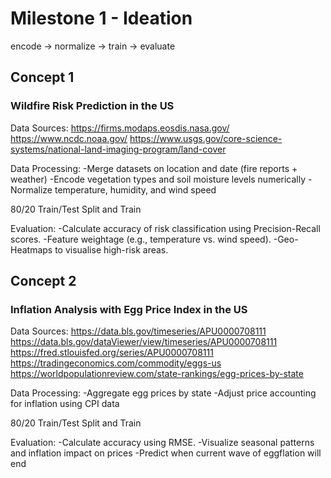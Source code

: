 # Milestone 1 - Ideation
encode -> normalize -> train -> evaluate

## Concept 1 
### Wildfire Risk Prediction in the US

Data Sources:
https://firms.modaps.eosdis.nasa.gov/
https://www.ncdc.noaa.gov/
https://www.usgs.gov/core-science-systems/national-land-imaging-program/land-cover

Data Processing:
-Merge datasets on location and date (fire reports + weather)
-Encode vegetation types and soil moisture levels numerically
-Normalize temperature, humidity, and wind speed

80/20 Train/Test Split and Train

Evaluation:
-Calculate accuracy of risk classification using Precision-Recall scores.
-Feature weightage (e.g., temperature vs. wind speed).
-Geo-Heatmaps to visualise high-risk areas.


## Concept 2
### Inflation Analysis with Egg Price Index in the US

Data Sources:
https://data.bls.gov/timeseries/APU0000708111
https://data.bls.gov/dataViewer/view/timeseries/APU0000708111
https://fred.stlouisfed.org/series/APU0000708111
https://tradingeconomics.com/commodity/eggs-us
https://worldpopulationreview.com/state-rankings/egg-prices-by-state

Data Processing:
-Aggregate egg prices by state
-Adjust price accounting for inflation using CPI data

80/20 Train/Test Split and Train

Evaluation:
-Calculate accuracy using RMSE.
-Visualize seasonal patterns and inflation impact on prices
-Predict when current wave of eggflation will end

